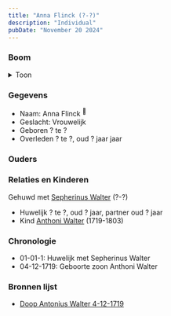 ```yaml
---
title: "Anna Flinck (?-?)"
description: "Individual"
pubDate: "November 20 2024"
---
```


### Boom
<details><summary>Toon</summary>

![test](https://www.plantuml.com/plantuml/svg/hP9DQyCm343l_XMYFUnKI4YtR2NqSmdiC1XiC7OgJgmr9euTB8SIIlxxijQqXLrwsCr8bjwJx2KvRbrRAqQLr0stl8QS5zNEcbQBZL76WhDSqv12xLWf1K8XRQ7mTCQwSHtKMETewHGYXnQDwnfaLrqBnOdWm01WRQn0-r7Aej98b2Grbte-XuZrZDt1sn55Z9rAHYkjEMHAwg8Q0ITu2O8mYk5SDixMQPH6G-_3jqGbUaXcES-xRMwSKpYRmm8MLpcgMgMsN8jjOGrHRWO9Vwa_Gz-nAT5AtH9ySZLCT44_08pJABlFrl-3zCHajaSXfDxz9ewqB0Y2QGnZ9NUbwr0fin-8_MKlhZHQ_l4BR_6RmdEwWJ0EdsuHZU5rzGNXOn0TZVqBJ2PUaVczN09UVUAD65kY5iCt-m40)
</details>

### Gegevens
- Naam: Anna Flinck <sup><a href="../s00188/" style="text-decoration:none" title="Doop Antonius Walter 4-12-1719">:link:</a></sup>
- Geslacht: Vrouwelijk
- Geboren ? te ? 
- Overleden ? te ?, oud ? jaar jaar 

### Ouders

### Relaties en Kinderen

Gehuwd met [Sepherinus Walter](../i00136/) (?-?) 
- Huwelijk ? te ?, oud ? jaar, partner oud ? jaar 
- Kind [Anthoni Walter](../i00131/) (1719-1803)

### Chronologie
- 01-01-1: Huwelijk met Sepherinus Walter
- 04-12-1719: Geboorte zoon Anthoni Walter

### Bronnen lijst
- [Doop Antonius Walter 4-12-1719](../s00188/)